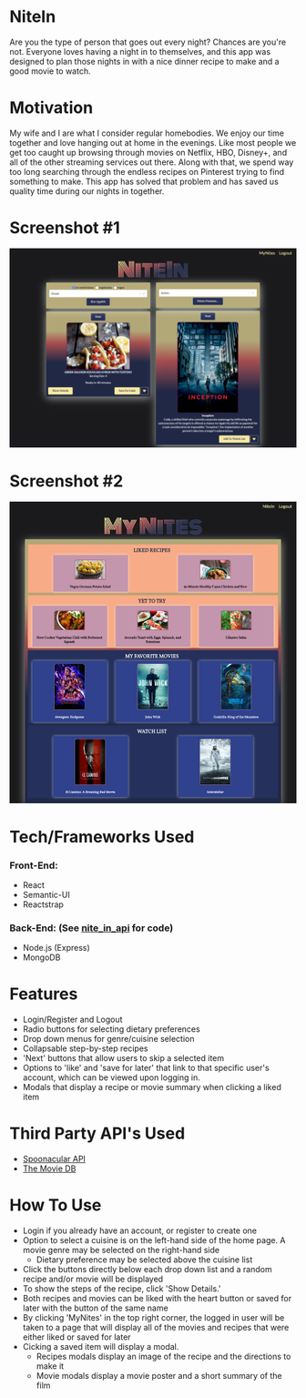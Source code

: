 # NiteIn
Are you the type of person that goes out every night? Chances are you're not. Everyone loves having a night in to themselves, and this app was designed to plan those nights in with a nice dinner recipe to make and a good movie to watch.

# Motivation
My wife and I are what I consider regular homebodies. We enjoy our time together and love hanging out at home in the evenings. Like most people we get too caught up browsing through movies on Netflix, HBO, Disney+, and all of the other streaming services out there. Along with that, we spend way too long searching through the endless recipes on Pinterest trying to find something to make. This app has solved that problem and has saved us quality time during our nights in together.

# Screenshot #1
![screenshot 1](./public/nitein.png)

# Screenshot #2
![screenshot 2](./public/nitein-mynites.png)

# Tech/Frameworks Used
### Front-End:
* React
* Semantic-UI
* Reactstrap

### Back-End: (See [nite_in_api](https://github.com/johnzerbe/nite_in_api) for code)
* Node.js (Express)
* MongoDB

# Features
* Login/Register and Logout
* Radio buttons for selecting dietary preferences
* Drop down menus for genre/cuisine selection
* Collapsable step-by-step recipes 
* 'Next' buttons that allow users to skip a selected item
* Options to 'like' and 'save for later' that link to that specific user's account, which can be viewed upon logging in.
* Modals that display a recipe or movie summary when clicking a liked item

# Third Party API's Used
* [Spoonacular API](https://spoonacular.com/food-api)
* [The Movie DB](https://www.themoviedb.org/documentation/api)

# How To Use
* Login if you already have an account, or register to create one
* Option to select a cuisine is on the left-hand side of the home page. A movie genre may be selected on the right-hand side
    * Dietary preference may be selected above the cuisine list
* Click the buttons directly below each drop down list and a random recipe and/or movie will be displayed
* To show the steps of the recipe, click 'Show Details.'
* Both recipes and movies can be liked with the heart button or saved for later with the button of the same name
* By clicking 'MyNites' in the top right corner, the logged in user will be taken to a page that will display all of the movies and recipes that were either liked or saved for later
* Cicking a saved item will display a modal.
    * Recipes modals display an image of the recipe and the directions to make it
    * Movie modals display a movie poster and a short summary of the film